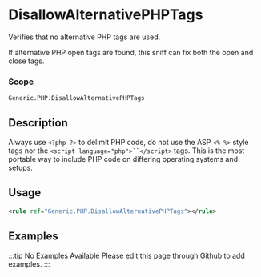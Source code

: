 # DisallowAlternativePHPTags

Verifies that no alternative PHP tags are used.

If alternative PHP open tags are found, this sniff can fix both the open and close tags.

### Scope

`Generic.PHP.DisallowAlternativePHPTags`

## Description

Always use `<?php ?>` to delimit PHP code, do not use the ASP `<% %>` style tags nor the `<script language="php">``</script>` tags. This is the most portable way to include PHP code on differing operating systems and setups.

## Usage

```xml
<rule ref="Generic.PHP.DisallowAlternativePHPTags"></rule>
```

## Examples

:::tip No Examples Available
Please edit this page through Github to add examples.
:::